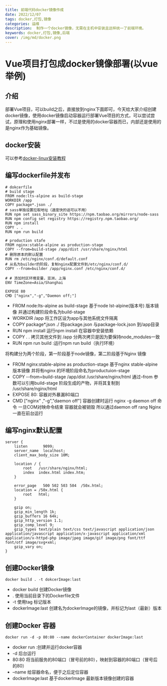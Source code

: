 ```yaml
---
title: 前端代码docker镜像作成
date: 2022/12/07
tags: docker,打包,镜像
categories: 运维
description:  制作一个docker镜像，无需在主机中安装且这样统一了前端环境。
keywords: docker,打包,镜像,后端
cover: /img/md/docker.png
---
```


# Vue项目打包成docker镜像部署(以vue举例)

## 介绍
部署Vue项目，可以build之后，直接放到nginx下面即可，今天给大家介绍创建docker镜像，使用docker镜像启动容器运行部署Vue项目的方式，可以尝试尝试，原理和使用nginx部署一样，不过是使用的docker容器而已，内部还是使用的是nginx作为基础镜像。

## docker安装
可以参考[docker-linux安装教程](https://xiaoweixiaoyun.github.io/2022/08/07/docker-install/)

## 编写dockerfile并发布
```shell
# dokcerfile
# build stage
FROM node:lts-alpine as build-stage
WORKDIR /app
COPY package*.json ./
# sass单独设置拉取地址（速度快的话可以不用）
RUN npm set sass_binary_site https://npm.taobao.org/mirrors/node-sass
RUN npm config set registry https://registry.npm.taobao.org/
RUN npm install
COPY . .
RUN npm run build

# production stafe 
FROM nginx:stable-alpine as production-stage
COPY --from=build-stage /app/dist /usr/share/nginx/html
# 删除原本的默认配置
RUN rm /etc/nginx/conf.d/default.conf
# 从名为builder的阶段，复制nginx配置文件到/etc/nginx/conf.d/
COPY --from=builder /app/nginx.conf /etc/nginx/conf.d/

# # 添加时区环境变量，亚洲，上海
ENV TimeZone=Asia/Shanghai

EXPOSE 80
CMD ["nginx","-g","Daemon off;"]
```

- FROM node:lts-alpine as build-stage 基于node lst-alpine(版本号) 版本镜像 并通过构建阶段命名为build-stage
- WORKDIR /app 将工作区设为app与其他系统文件隔离
- COPY package*.json ./ 将package.json 与package-lock.json 到/app目录
- RUN npm install 运行npm install 在容器中安装依赖
- COPY . . 拷贝其他文件到 /app 分两次拷贝是因为要保持node_modules一致
- RUN npm run build :运行npm run build（执行环境）

将构建分为两个阶段，第一阶段基于node镜像，第二阶段基于Nginx 镜像

- FROM nginx:stable-alpine as production-stage 基于nginx stable-alpine 版本镜像 并将有nginx 的环境阶段命名为productuion-stage
- COPY --from=build-stage /app/dist /usr/share/nginx/html 通过–from 参数可以引用build-stage 阶段生成的产物，并将其复制到 /usr/share/nginx/html
- EXPOSE 80: 容器对外暴漏80端口
- CMD ["nginx" ,"-g","daemon off"] 容器创建时运行 nginx -g daemon off 命令 一旦COM对映命令结束 容器就会被销毁 所以通过daemon off rang Nginx 一直在前台运行

## 编写nginx默认配置
```shell
server {
    listen       9099;
    server_name  localhost;
    client_max_body_size 10M;

    location / {
        root   /usr/share/nginx/html;
        index  index.html index.htm;
    }

    error_page   500 502 503 504  /50x.html;
    location = /50x.html {
        root   html;
    }

    gzip on;
    gzip_min_length 1k;
    gzip_buffers 16 64k;
    gzip_http_version 1.1;
    gzip_comp_level 9;
    gzip_types text/plain text/css text/javascript application/json application/javascript application/x-javascript application/xml application/x-httpd-php image/jpeg image/gif image/png font/ttf font/otf image/svg+xml;
    gzip_vary on;   
}
```

## 创建Docker镜像
```shell
docker build . -t dokcerImage:last
```
- docker build 创建Docker镜像
- . 使用当前目录下的Dockerfile文件
- -t 使用tag 标记版本
- dockerImage:last 创建名为dockerImage的镜像，并标记为last（最新）版本

## 创建Docker 容器
```shell
docker run -d -p 80:80 --name dockerContainer dockerImage:last
```

- docker run :创建并运行docker容器
- -d 后台运行
- 80:80 将当前服务的80端口（冒号前的80），映射到容器的80端口（冒号后的80）
- –name 给容器命名，便于之后定位容器
- dockerImage:last 基于dockerImage 最新版本镜像创建的容器